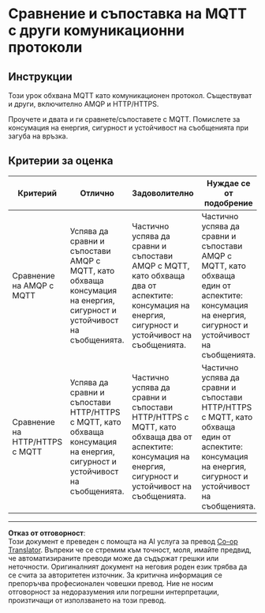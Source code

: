 <!--
CO_OP_TRANSLATOR_METADATA:
{
  "original_hash": "0d4033cdd7b5b5475c63770102e38480",
  "translation_date": "2025-08-28T10:15:53+00:00",
  "source_file": "1-getting-started/lessons/4-connect-internet/assignment.md",
  "language_code": "bg"
}
-->
# Сравнение и съпоставка на MQTT с други комуникационни протоколи

## Инструкции

Този урок обхвана MQTT като комуникационен протокол. Съществуват и други, включително AMQP и HTTP/HTTPS.

Проучете и двата и ги сравнете/съпоставете с MQTT. Помислете за консумация на енергия, сигурност и устойчивост на съобщенията при загуба на връзка.

## Критерии за оценка

| Критерий | Отлично | Задоволително | Нуждае се от подобрение |
| -------- | --------- | -------- | ----------------- |
| Сравнение на AMQP с MQTT | Успява да сравни и съпостави AMQP с MQTT, като обхваща консумация на енергия, сигурност и устойчивост на съобщенията. | Частично успява да сравни и съпостави AMQP с MQTT, като обхваща два от аспектите: консумация на енергия, сигурност и устойчивост на съобщенията. | Частично успява да сравни и съпостави AMQP с MQTT, като обхваща един от аспектите: консумация на енергия, сигурност и устойчивост на съобщенията. |
| Сравнение на HTTP/HTTPS с MQTT | Успява да сравни и съпостави HTTP/HTTPS с MQTT, като обхваща консумация на енергия, сигурност и устойчивост на съобщенията. | Частично успява да сравни и съпостави HTTP/HTTPS с MQTT, като обхваща два от аспектите: консумация на енергия, сигурност и устойчивост на съобщенията. | Частично успява да сравни и съпостави HTTP/HTTPS с MQTT, като обхваща един от аспектите: консумация на енергия, сигурност и устойчивост на съобщенията. |

---

**Отказ от отговорност**:  
Този документ е преведен с помощта на AI услуга за превод [Co-op Translator](https://github.com/Azure/co-op-translator). Въпреки че се стремим към точност, моля, имайте предвид, че автоматизираните преводи може да съдържат грешки или неточности. Оригиналният документ на неговия роден език трябва да се счита за авторитетен източник. За критична информация се препоръчва професионален човешки превод. Ние не носим отговорност за недоразумения или погрешни интерпретации, произтичащи от използването на този превод.